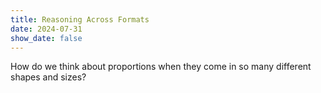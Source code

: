 ```yaml
---
title: Reasoning Across Formats
date: 2024-07-31
show_date: false
---
```


How do we think about proportions when they come in so many different shapes and sizes?

<!--more--> 

